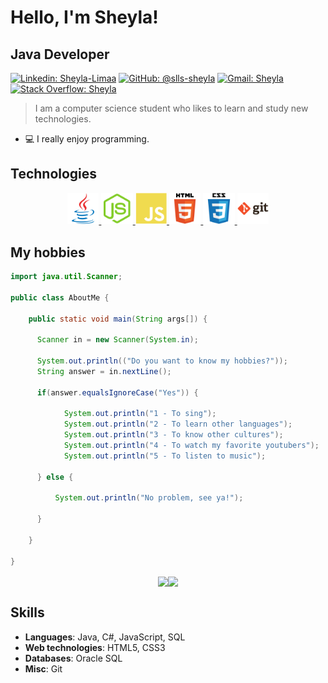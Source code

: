 # Hello, I'm Sheyla!

## Java Developer
[![Linkedin: Sheyla-Limaa](https://img.shields.io/badge/-Sheyla%20Lima-blue?style=flat-square&logo=Linkedin&logoColor=white&link=https://www.linkedin.com/in/sheyla-lima-b4164b1b0)](https://www.linkedin.com/in/sheyla-lima-b4164b1b0/)
[![GitHub: @slls-sheyla](https://img.shields.io/github/followers/slls-sheyla?label=follow&style=social)](https://github.com/slls-sheyla)
[![Gmail: Sheyla](https://img.shields.io/badge/Gmail-Sheyla-red)](mailto:slls.sheyla@gmail.com)
[![Stack Overflow: Sheyla](https://img.shields.io/badge/-Stack%20Overflow-222222?logo=stack-overflow&link=https://stackoverflow.com/users/story/12875404)](https://stackoverflow.com/users/17224774/sheyla-lima)

>I am a computer science student who likes to learn and study new technologies.


* :computer: I really enjoy programming.

## Technologies
<div align="center"> 
  <a href="https://docs.oracle.com/javase/7/docs/api/java/lang/package-summary.html/">
    <img  
      src="https://raw.githubusercontent.com/devicons/devicon/2809b567852a4648062a2d3e7c1c531367458c0b/icons/java/java-original.svg"
      alt="Java"
      width="10%"
      height="10%"
    />
  </a>

  <a href="https://nodejs.org/en/">
    <img 
      src="https://raw.githubusercontent.com/devicons/devicon/2809b567852a4648062a2d3e7c1c531367458c0b/icons/nodejs/nodejs-original.svg"
      alt="Node.js"
      width="10%"
      height="10%"
    />
  </a>
  
  <a href="https://www.javascript.com/">
    <img 
      src="https://raw.githubusercontent.com/devicons/devicon/master/icons/javascript/javascript-plain.svg"
      alt="Javascript"
      width="10%"
      height="10%"
    />
  </a>
  
  <a href="https://html.com/">
    <img 
      src="https://raw.githubusercontent.com/devicons/devicon/2809b567852a4648062a2d3e7c1c531367458c0b/icons/html5/html5-original-wordmark.svg"
      alt="HTML 5"
      width="10%"
      height="10%"
    />
  </a>

<a href="https://www.w3schools.com/css/">
    <img 
      src="https://raw.githubusercontent.com/devicons/devicon/2809b567852a4648062a2d3e7c1c531367458c0b/icons/css3/css3-original-wordmark.svg"
      alt="CSS 3"
      width="10%"
      height="10%"
    />
  </a>

  
  <a href="https://git-scm.com/">
    <img 
      src="https://raw.githubusercontent.com/devicons/devicon/2809b567852a4648062a2d3e7c1c531367458c0b/icons/git/git-original-wordmark.svg"
      alt="Git"
      width="10%"
      height="10%"
    />
  </a>
  
  
</div>
 
 ## My hobbies

```java
import java.util.Scanner;

public class AboutMe {
    
    public static void main(String args[]) {
      
      Scanner in = new Scanner(System.in);
      
      System.out.println(("Do you want to know my hobbies?"));
      String answer = in.nextLine();
      
      if(answer.equalsIgnoreCase("Yes")) {
            
            System.out.println("1 - To sing");
            System.out.println("2 - To learn other languages");
            System.out.println("3 - To know other cultures");
            System.out.println("4 - To watch my favorite youtubers");
            System.out.println("5 - To listen to music");
          
      } else {
          
          System.out.println("No problem, see ya!");
          
      }
      
    }
    
}
```

<div align="center">
  <a>
    <img
      align="center"
      src="https://github-readme-stats.vercel.app/api?username=slls-sheyla&count_private=true&show_icons=true&hide=issues&theme=outrun&include_all_commits=true&custom_title=Sheyla's Github Stats"
    /><img
      align="center"
      src="https://github-readme-stats.vercel.app/api/top-langs/?username=slls-sheyla&&layout=compact&theme=outrun"
    />
  </a>
</div>

## Skills
- **Languages**: Java, C#, JavaScript, SQL
- **Web technologies**: HTML5, CSS3
- **Databases**: Oracle SQL
- **Misc**: Git


